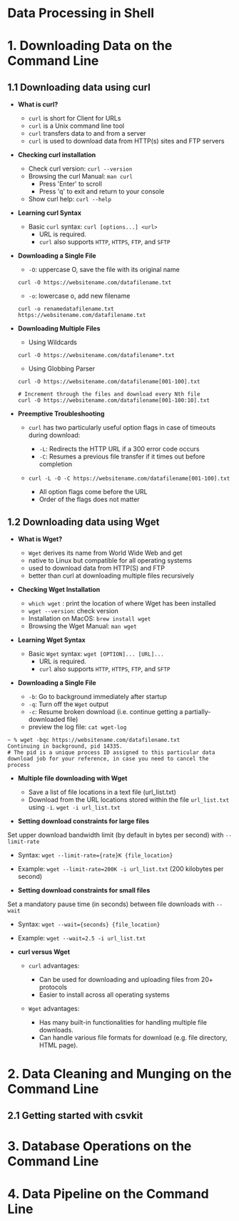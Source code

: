 Data Processing in Shell
========================

# 1. Downloading Data on the Command Line

## 1.1 Downloading data using curl

* **What is curl?**

  * `curl` is short for Client for URLs
  * `curl` is a Unix command line tool
  * `curl` transfers data to and from a server
  * `curl` is used to download data from HTTP(s) sites and FTP servers

* **Checking curl installation**

  * Check curl version: `curl --version`
  * Browsing the curl Manual: `man curl`
    * Press 'Enter' to scroll
    * Press 'q' to exit and return to your console
  * Show curl help: `curl --help`

* **Learning curl Syntax**

  * Basic `curl` syntax: `curl [options...] <url>`
    * URL is required. 
    * `curl` also supports `HTTP`, `HTTPS`, `FTP`, and `SFTP`
   
* **Downloading a Single File**

  * `-O`: uppercase O, save the file with its original name
  
  ```
  curl -O https://websitename.com/datafilename.txt
  ```
  
  * `-o`: lowercase o, add new filename

  ```
  curl -o renamedatafilename.txt https://websitename.com/datafilename.txt
  ```

* **Downloading Multiple Files**

  * Using Wildcards
 
  ```
  curl -O https://websitename.com/datafilename*.txt
  ```

  * Using Globbing Parser

  ```
  curl -O https://websitename.com/datafilename[001-100].txt
  
  # Increment through the files and download every Nth file
  curl -O https://websitename.com/datafilename[001-100:10].txt
  ```
  
* **Preemptive Troubleshooting**

  * `curl` has two particularly useful option flags in case of timeouts during download:

    * `-L`: Redirects the HTTP URL if a 300 error code occurs
    * `-C`: Resumes a previous file transfer if it times out before completion

  * `curl -L -O -C https://websitename.com/datafilename[001-100].txt`

    * All option flags come before the URL
    * Order of the flags does not matter


## 1.2 Downloading data using Wget

* **What is Wget?**

  * `Wget` derives its name from World Wide Web and get
  * native to Linux but compatible for all operating systems
  * used to download data from HTTP(S) and FTP
  * better than curl at downloading multiple files recursively


* **Checking Wget Installation**

  * `which wget` : print the location of where Wget has been installed
  * `wget --version`: check version
  * Installation on MacOS: `brew install wget`
  * Browsing the Wget Manual: `man wget`

* **Learning Wget Syntax**

  * Basic `Wget` syntax: `wget [OPTION]... [URL]...`
    * URL is required. 
    * `curl` also supports `HTTP`, `HTTPS`, `FTP`, and `SFTP`

* **Downloading a Single File**

  * `-b`: Go to background immediately after startup
  * `-q`: Turn off the `Wget` output
  * `-c`: Resume broken download (i.e. continue getting a partially-downloaded file)
  * preview the log file: `cat wget-log`

```
~ % wget -bqc https://websitename.com/datafilename.txt
Continuing in background, pid 14335.
# The pid is a unique process ID assigned to this particular data download job for your reference, in case you need to cancel the process
```

* **Multiple file downloading with Wget**

  * Save a list of file locations in a text file (url_list.txt)
  * Download from the URL locations stored within the file `url_list.txt` using `-i`. `wget -i url_list.txt`


* **Setting download constraints for large files**

Set upper download bandwidth limit (by default in bytes per second) with `--limit-rate`

  * Syntax: `wget --limit-rate={rate}K {file_location}`
  * Example: `wget --limit-rate=200K -i url_list.txt` (200 kilobytes per second)

* **Setting download constraints for small files**

Set a mandatory pause time (in seconds) between file downloads with `--wait`

  * Syntax: `wget --wait={seconds} {file_location}`
  * Example: `wget --wait=2.5 -i url_list.txt`

* **curl versus Wget**

  * `curl` advantages:
    * Can be used for downloading and uploading files from 20+ protocols
    * Easier to install across all operating systems
   
  * `Wget` advantages:
    * Has many built-in functionalities for handling multiple file downloads.
    * Can handle various file formats for download (e.g. file directory, HTML page).
 
 
# 2. Data Cleaning and Munging on the Command Line

## 2.1 Getting started with csvkit






# 3. Database Operations on the Command Line





# 4. Data Pipeline on the Command Line


